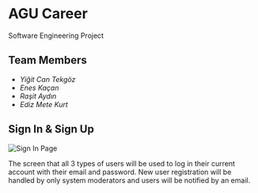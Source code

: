 # AGU Career

Software Engineering Project

## Team Members
- *Yiğit Can Tekgöz*
- *Enes Kaçan*
- *Raşit Aydın*
- *Ediz Mete Kurt*

## Sign In & Sign Up

![Sign In Page](https://github.com/yigitekgoz/AGUCareer/blob/master/UI%20Design/Images/Giri%C5%9F%20Yap.png)

The screen that all 3 types of users will be used to log in their current account with their email and password. New user registration will be handled by only system moderators and users will be notified by an email.
